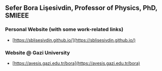 ## **Sefer Bora Lişesivdin**, Professor of Physics, PhD, SMIEEE

### Personal Website (with some work-related links)

* [https://sblisesivdin.github.io/](https://sblisesivdin.github.io/)
  
### Website @ Gazi University

* [https://avesis.gazi.edu.tr/bora](https://avesis.gazi.edu.tr/bora)
